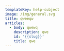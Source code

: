 ```yaml
---
templateKey: help-subject
image: /img/general.svg
title: qweeqw
articles:
  - body: qwewq
    description: qwe
    id: '{{slug}}'
    title: qwe
---
```


